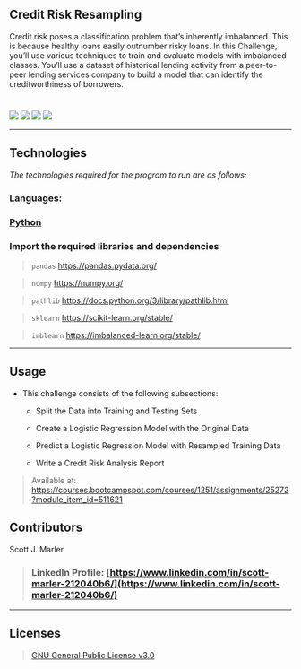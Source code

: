 

## Credit Risk Resampling

Credit risk poses a classification problem that’s inherently imbalanced. This is because healthy loans easily outnumber risky loans. In this Challenge, you’ll use various techniques to train and evaluate models with imbalanced classes. You’ll use a dataset of historical lending activity from a peer-to-peer lending services company to build a model that can identify the creditworthiness of borrowers.


#
[<img src="https://img.shields.io/badge/language-Python-orange.svg?logo=LOGO">](https://www.python.org/)
[<img src="https://img.shields.io/badge/platform-dev-orange.svg?logo=LOGO">](<LINK>)
[<img src="https://img.shields.io/badge/libraries-5-orange.svg?logo=LOGO">](<LINK>)
[<img src="https://img.shields.io/badge/license-GNU General Public License v3.0-blue.svg?logo=LOGO">](COPYING.txt)


---

## Technologies

*The technologies required for the program to run are as follows:*

### Languages:   

### [Python](python.org)

### Import the required libraries and dependencies

>`pandas`           https://pandas.pydata.org/

>`numpy`            https://numpy.org/

>`pathlib`          https://docs.python.org/3/library/pathlib.html

>`sklearn`          https://scikit-learn.org/stable/

>`imblearn`         https://imbalanced-learn.org/stable/












---

## Usage

* This challenge consists of the following subsections:

    * Split the Data into Training and Testing Sets

    * Create a Logistic Regression Model with the Original Data

    * Predict a Logistic Regression Model with Resampled Training Data

    * Write a Credit Risk Analysis Report



>
> Available at:
https://courses.bootcampspot.com/courses/1251/assignments/25272?module_item_id=511621

## Contributors

Scott J. Marler


> ### LinkedIn Profile:     [https://www.linkedin.com/in/scott-marler-212040b6/](https://www.linkedin.com/in/scott-marler-212040b6/)



---

## Licenses

> [GNU General Public License v3.0](COPYING.txt)
